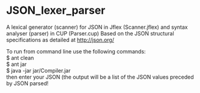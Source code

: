 # JSON_lexer_parser

A lexical generator (scanner) for JSON in Jflex (Scanner.jflex) and syntax analyser (parser) in CUP (Parser.cup)
Based on the JSON structural specifications as detailed at http://json.org/

To run from command line use the following commands: <br>
$ ant clean <br>
$ ant jar <br>
$ java -jar jar/Compiler.jar<br>
then enter your JSON (the output will be a list of the JSON values preceded by JSON parsed!

